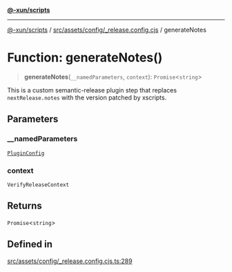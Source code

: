 [**@-xun/scripts**](../../../../../README.md)

***

[@-xun/scripts](../../../../../README.md) / [src/assets/config/\_release.config.cjs](../README.md) / generateNotes

# Function: generateNotes()

> **generateNotes**(`__namedParameters`, `context`): `Promise`\<`string`\>

This is a custom semantic-release plugin step that replaces
`nextRelease.notes` with the version patched by xscripts.

## Parameters

### \_\_namedParameters

[`PluginConfig`](../type-aliases/PluginConfig.md)

### context

`VerifyReleaseContext`

## Returns

`Promise`\<`string`\>

## Defined in

[src/assets/config/\_release.config.cjs.ts:289](https://github.com/Xunnamius/xscripts/blob/2521de366121a50ffeca631b4ec62db9c60657e5/src/assets/config/_release.config.cjs.ts#L289)
